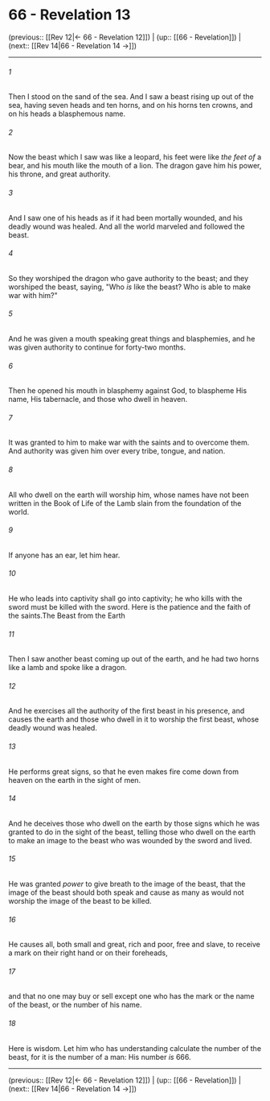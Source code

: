 # 66 - Revelation 13

(previous:: [[Rev 12|← 66 - Revelation 12]]) | (up:: [[66 - Revelation]]) | (next:: [[Rev 14|66 - Revelation 14 →]])

***


###### 1 
Then I stood on the sand of the sea. And I saw a beast rising up out of the sea, having seven heads and ten horns, and on his horns ten crowns, and on his heads a blasphemous name. 

###### 2 
Now the beast which I saw was like a leopard, his feet were like _the feet of_ a bear, and his mouth like the mouth of a lion. The dragon gave him his power, his throne, and great authority. 

###### 3 
And I saw one of his heads as if it had been mortally wounded, and his deadly wound was healed. And all the world marveled and followed the beast. 

###### 4 
So they worshiped the dragon who gave authority to the beast; and they worshiped the beast, saying, "Who _is_ like the beast? Who is able to make war with him?" 

###### 5 
And he was given a mouth speaking great things and blasphemies, and he was given authority to continue for forty-two months. 

###### 6 
Then he opened his mouth in blasphemy against God, to blaspheme His name, His tabernacle, and those who dwell in heaven. 

###### 7 
It was granted to him to make war with the saints and to overcome them. And authority was given him over every tribe, tongue, and nation. 

###### 8 
All who dwell on the earth will worship him, whose names have not been written in the Book of Life of the Lamb slain from the foundation of the world. 

###### 9 
If anyone has an ear, let him hear. 

###### 10 
He who leads into captivity shall go into captivity; he who kills with the sword must be killed with the sword. Here is the patience and the faith of the saints.The Beast from the Earth 

###### 11 
Then I saw another beast coming up out of the earth, and he had two horns like a lamb and spoke like a dragon. 

###### 12 
And he exercises all the authority of the first beast in his presence, and causes the earth and those who dwell in it to worship the first beast, whose deadly wound was healed. 

###### 13 
He performs great signs, so that he even makes fire come down from heaven on the earth in the sight of men. 

###### 14 
And he deceives those who dwell on the earth by those signs which he was granted to do in the sight of the beast, telling those who dwell on the earth to make an image to the beast who was wounded by the sword and lived. 

###### 15 
He was granted _power_ to give breath to the image of the beast, that the image of the beast should both speak and cause as many as would not worship the image of the beast to be killed. 

###### 16 
He causes all, both small and great, rich and poor, free and slave, to receive a mark on their right hand or on their foreheads, 

###### 17 
and that no one may buy or sell except one who has the mark or the name of the beast, or the number of his name. 

###### 18 
Here is wisdom. Let him who has understanding calculate the number of the beast, for it is the number of a man: His number _is_ 666.

***

(previous:: [[Rev 12|← 66 - Revelation 12]]) | (up:: [[66 - Revelation]]) | (next:: [[Rev 14|66 - Revelation 14 →]])
